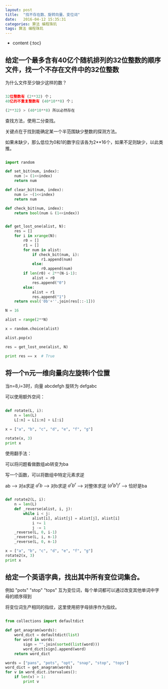 ```yaml
---
layout: post
title:  "找不存在数、旋转向量、变位词"
date:   2016-04-12 15:35:31
categories: 算法 编程珠玑
tags: 算法 编程珠玑
---
```


* content
{:toc}


## 给定一个最多含有40亿个随机排列的32位整数的顺序文件，找一个不存在文件中的32位整数

为什么文件至少缺少这样的数？

```python

32位整数有 (2**32) 个；
40亿的不重复整数有 (40*10**8) 个；

(2**32) > (40*10**8) 所以必然存在

```

查找方法，使用二分查找。

关键点在于找到能确定某一个半范围缺少整数的探测方法。

如果未缺少，那么低位为0和1的数字应该各为2**16个，如果不足则缺少，以此类推。

```python

import random

def set_bit(num, index):
    num |= (1<<index)
    return num

def clear_bit(num, index):
    num &= ~(1<<index)
    return num

def check_bit(num, index):
    return bool(num & (1<<index))


def get_lost_one(alist, N):
    res = []
    for i in xrange(N):
        r0 = []
        r1 = []
        for num in alist:
            if check_bit(num, i):
                r1.append(num)
            else:
                r0.append(num)
        if len(r0) < 2**(N-i-1):
            alist = r0
            res.append("0")
        else:
            alist = r1
            res.append("1")
    return eval('0b'+''.join(res[::-1]))

N = 16

alist = range(2**N)

x = random.choice(alist)

alist.pop(x)

res = get_lost_one(alist, N)

print res == x  # True

```


## 将一个n元一维向量向左旋转i个位置

当n=8,i=3时，向量 abcdefgh 旋转为 defgabc

可以使用额外空间：

```python

def rotate(L, i):
    n = len(L)
    L[:n] = L[i:n] + L[:i]

x = ["a", "b", "c", "d", "e", "f", "g"]

rotate(x, 3)
print x

```

使用翻手法：

可以将问题看做数组ab转变为ba

写一个函数，可以将数组中特定元素求逆

ab --> 对a求逆 $a^rb$ --> 对b求逆 $a^rb^r$ --> 对整体求逆 $(a^rb^r)^r$ --> 恰好是ba


```python

def rotate2(L, i):
    n = len(L)
    def _reverse(alist, i, j):
        while i < j:
            alist[i], alist[j] = alist[j], alist[i]
            i += 1
            j -= 1
    _reverse(L, 0, i-1)
    _reverse(L, i, n-1)
    _reverse(L, 0, n-1)

x = ["a", "b", "c", "d", "e", "f", "g"]
rotate2(x, 3)
print x

```


## 给定一个英语字典，找出其中所有变位词集合。

例如 "pots" "stop" "tops" 互为变位词，每个单词都可以通过改变其他单词中字母的顺序得到

将变位词生产相同的指纹，这里使用把字母排序作为指纹。

```python

from collections import defaultdict

def get_anagram(words):
    word_dict = defaultdict(list)
    for word in words:
        sign = "".join(sorted(list(word)))
        word_dict[sign].append(word)
    return word_dict

words = ["pans", "pots", "opt", "snap", "stop", "tops"]
word_dict = get_anagram(words)
for v in word_dict.itervalues():
    if len(v) > 1:
        print v

```
